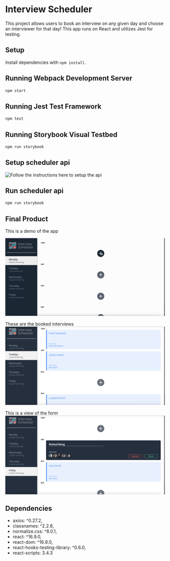 # Interview Scheduler
This project allows users to book an interview on any given day and choose an interviewer for that day!
This app runs on React and utilizes Jest for testing.
## Setup

Install dependencies with `npm install`.

## Running Webpack Development Server

```sh
npm start
```

## Running Jest Test Framework

```sh
npm test
```

## Running Storybook Visual Testbed

```sh
npm run storybook
```
## Setup scheduler api
![Follow the instructions here to setup the api](https://github.com/lighthouse-labs/scheduler-api)

## Run scheduler api

```sh
npm run storybook
```

## Final Product

This is a demo of the app

![App-Demo.gif](https://github.com/Baila3/scheduler/blob/master/docs/Hnet-image.gif)

These are the booked interviews
![Booked-Interviews.png](https://github.com/Baila3/scheduler/blob/master/docs/Screen%20Shot%202022-05-26%20at%203.49.51%20PM.png)

This is a view of the form
![Form.png](https://github.com/Baila3/scheduler/blob/master/docs/Screen%20Shot%202022-05-26%20at%203.50.10%20PM.png)

## Dependencies

 - axios: ^0.27.2,
 - classnames: ^2.2.6,
 - normalize.css: ^8.0.1,
 - react: ^16.9.0,
 - react-dom: ^16.9.0,
 - react-hooks-testing-library: ^0.6.0,
 - react-scripts: 3.4.3
